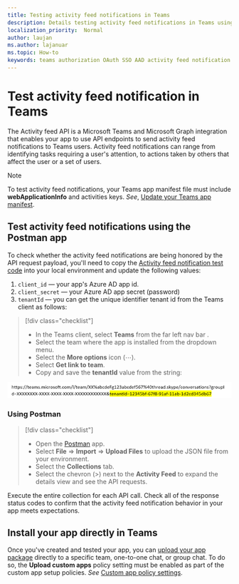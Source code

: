 ```yaml
---
title: Testing activity feed notifications in Teams
description: Details testing activity feed notifications in Teams using Postman
localization_priority:  Normal
author: laujan
ms.author: lajanuar
ms.topic: How-to
keywords: teams authorization OAuth SSO AAD activity feed notification Postman Graph
---
```


# Test activity feed notification in Teams

The Activity feed API is a Microsoft Teams and Microsoft Graph integration that enables your app to use API endpoints to send activity feed notifications to  Teams users. Activity feed notifications can range from identifying tasks requiring a user's attention, to actions taken by others that affect the user or a set of users.

> [!NOTE]
>To test activity feed notifications, your Teams app manifest file must include **webApplicationInfo** and activities keys. *See*, [Update your Teams app manifest](feed-notifications.md#update-your-teams-app-manifest).

## Test activity feed notifications using the Postman app

To check whether the activity feed notifications are being honored by the API request payload, you'll need to copy the [Activity feed notification test code](test-activity-feed-json-file.md) into your local environment and update the following values:

1. `client_id`  — your app's Azure AD app id.
1. `client_secret`  — your Azure AD app secret (password)
1. `tenantId` — you can get the unique identifier tenant id from the Teams client as follows:

> [!div class="checklist"]
>
> * In the Teams client, select **Teams** from the far left nav bar .
> * Select the team where the app is installed from the dropdown menu.
> * Select the **More options** icon (&#8943;).
> * Select **Get link to team**.
> * Copy and save the **tenantId** value from the string:

![find tenant ID in Teams](../../assets/images/find-tenant-id.png)

### Using Postman

> [!div class="checklist"]
>
> * Open the [Postman](https://www.postman.com) app.
> * Select **File** => **Import** => **Upload Files** to upload the JSON file from your environment.  
> * Select the **Collections** tab.
> * Select the chevron (>) next to the **Activity Feed** to expand the details view and see the API requests.

Execute the entire collection for each API call. Check all of the response status codes to confirm that the activity feed notification behavior in your app meets expectations.

## Install your app directly in Teams

Once you've created and tested your app, you can [upload your app package](../../concepts/deploy-and-publish/apps-upload.md#upload-your-package-into-a-team-using-the-apps-tab) directly to a specific team, one-to-one chat, or group chat.   To do so, the **Upload custom apps** policy setting must be enabled as part of the custom app setup policies. *See* [Custom app policy settings](/microsoftteams/teams-custom-app-policies-and-settings#custom-app-policy-and-settings).